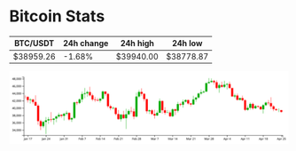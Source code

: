 # Bitcoin Stats

BTC/USDT|24h change|24h high|24h low|
|---|---|---|---|
|$38959.26|-1.68%|$39940.00|$38778.87|

<img src="./chart.svg">
